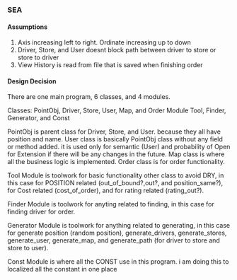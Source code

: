 ### SEA
#### Assumptions
1. Axis increasing left to right. Ordinate increasing up to down
2. Driver, Store, and User doesnt block path between driver to store or store to driver
3. View History is read from file that is saved when finishing order

#### Design Decision
There are one main program, 6 classes, and 4 modules.

Classes: PointObj, Driver, Store, User, Map, and Order
Module Tool, Finder, Generator, and Const

PointObj is parent class for Driver, Store, and User. because they all have position and name.
User class is basically PointObj class without any field or method added. it is used only for semantic (User) and probability of Open for Extension if there will be any changes in the future.
Map class is where all the business logic is implemented.
Order class is for order functionality.

Tool Module is toolwork for basic functionality other class to avoid DRY, in this case for POSITION related (out_of_bound?,out?, and position_same?), for Cost related (cost_of_order), and for rating related (rating_out?).

Finder Module is toolwork for anyting related to finding, in this case for finding driver for order.

Generator Module is toolwork for anything related to generating, in this case for generate position (random position), generate_drivers, generate_stores, generate_user, generate_map, and generate_path (for driver to store and store to user). 

Const Module is where all the CONST use in this program. i am doing this to localized all the constant in one place
